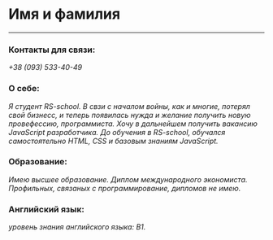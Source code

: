 
# Имя и фамилия
********* 
### Контакты для связи:

*+38 (093) 533-40-49*

### О себе:

*Я студент RS-school. В свзи с началом войны, как и многие, потерял свой бизнесс, и теперь появилась нужда и желание получить новую провефессию, программиста. Хочу в дальнейшем получить вакансию JavaScript разработчика. До обучения в RS-school, обучался самостоятельно HTML, CSS и базовым знаниям JavaScript.*

### Образование:

*Имею высшее образование. Диплом международного экономиста. Профильных, связаных с программирование, дипломов не имею.*


### Английский язык:

*уровень знания английского языка: B1.*